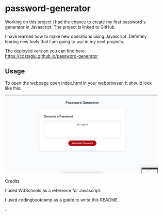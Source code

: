 # password-generator

Working on this project I had the chance to create my first password's generator in Javascript. The project is linked to GitHub.

I have learned how to make new operations using Javascript.
Defintely learing new tools that I am going to use in my next projects.

The deployed version you can find here: https://costagiu.github.io/password-generator

## Usage

  
To open the webpage open index.html in your webbrowser. It should look like this:

![Top of the page](images/Screenshot1.png)


Credits

I used W3Schools as a reference for Javascript.

I used codingbootcamp as a guide to write this README.

.